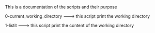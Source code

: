 This is a documentation of the scripts and their purpose

0-current_working_directory ---> this script print the working directory

1-listit ---> this script print the content of the working directory